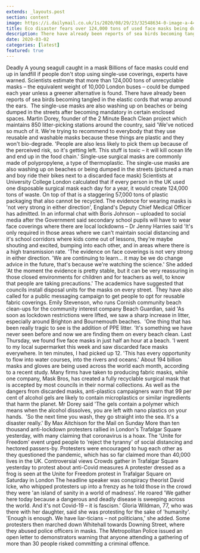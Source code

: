 ```yaml
---
extends: _layouts.post
section: content
image: https://i.dailymail.co.uk/1s/2020/08/29/23/32548634-0-image-a-44_1598740608186.jpg 
title: Eco disaster fears over 124,000 tons of used face masks being dumped each year 
description: There have already been reports of sea birds becoming tangled in the elastic cords that wrap around the ears as the single-use masks wash up on beaches or are dumped in the streets. 
date: 2020-03-02 
categories: [latest] 
featured: true 
--- 
```

Deadly A young seagull caught in a mask
Billions of face masks could end up in landfill if people don't stop using single-use coverings, experts have warned.
Scientists estimate that more than 124,000 tons of unrecyclable masks – the equivalent weight of 10,000 London buses – could be dumped each year unless a greener alternative is found.
There have already been reports of sea birds becoming tangled in the elastic cords that wrap around the ears. 
The single-use masks are also washing up on beaches or being dumped in the streets after becoming mandatory in certain enclosed spaces.
Martin Dorey, founder of the 2 Minute Beach Clean project which maintains 850 litter-picking stations around the country, said 'We've noticed so much of it. We're trying to recommend to everybody that they use reusable and washable masks because these things are plastic and they won't bio-degrade.
'People are also less likely to pick them up because of the perceived risk, so it's getting left. This stuff is toxic – it will kill ocean life and end up in the food chain.'
Single-use surgical masks are commonly made of polypropylene, a type of thermoplastic.
The single-use masks are also washing up on beaches or being dumped in the streets (pictured a man and boy ride their bikes next to a discarded face mask)
Scientists at University College London calculated that if every person in the UK used one disposable surgical mask each day for a year, it would create 124,000 tons of waste. On top of that is a staggering 57,000 tons of plastic packaging that also cannot be recycled.
The evidence for wearing masks is 'not very strong in either direction', England's Deputy Chief Medical Officer has admitted.
In an informal chat with Boris Johnson – uploaded to social media after the Government said secondary school pupils will have to wear face coverings where there are local lockdowns – Dr Jenny Harries said 'It's only required in those areas where we can't maintain social distancing and it's school corridors where kids come out of lessons, they're maybe shouting and excited, bumping into each other, and in areas where there is a high transmission rate.
'The evidence on face coverings is not very strong in either direction.
'We are continuing to learn... it may be we do change advice in the future, that's because we're watching the science.'
She added 'At the moment the evidence is pretty stable, but it can be very reassuring in those closed environments for children and for teachers as well, to know that people are taking precautions.'
The academics have suggested that councils install disposal units for the masks on every street. 
They have also called for a public messaging campaign to get people to opt for reusable fabric coverings.
Emily Stevenson, who runs Cornish community beach clean-ups for the community interest company Beach Guardian, said 'As soon as lockdown restrictions were lifted, we saw a sharp increase in litter, especially around Brighton and Bournemouth beaches. 
'One thing that has been really tragic to see is the addition of PPE litter.
'It's something we have never seen before and now we are finding them on every beach clean. Last Thursday, we found five face masks in just half an hour at a beach.
'I went to my local supermarket this week and saw discarded face masks everywhere. In ten minutes, I had picked up 12.
'This has every opportunity to flow into water courses, into the rivers and oceans.'
About 194 billion masks and gloves are being used across the world each month, according to a recent study.
Many firms have taken to producing fabric masks, while one company, Mask Bros, has created a fully recyclable surgical mask that is accepted by most councils in their normal collections.
As well as the dangers from discarded masks, anti-plastics campaigners warn that 99 per cent of alcohol gels are likely to contain microplastics or similar ingredients that harm the planet.
Mr Dorey said 'The gels contain a polymer which means when the alcohol dissolves, you are left with nano plastics on your hands. 
'So the next time you wash, they go straight into the sea. It's a disaster really.'
By Max Aitchison for the Mail on Sunday
More than ten thousand anti-lockdown protesters rallied in London's Trafalgar Square yesterday, with many claiming that coronavirus is a hoax.
The 'Unite for Freedom' event urged people to 'reject the tyranny' of social distancing and hectored passers-by.
Protesters were encouraged to hug each other as they questioned the pandemic, which has so far claimed more than 40,000 lives in the UK.
Controversial views Crowds gather in Trafalgar Square yesterday to protest about anti-Covid measures
A protester dressed as a frog is seen at the Unite for Freedom protest in Trafalgar Square on Saturday in London
The headline speaker was conspiracy theorist David Icke, who whipped protesters up into a frenzy as he told those in the crowd they were 'an island of sanity in a world of madness'.
He roared 'We gather here today because a dangerous and deadly disease is sweeping across the world. And it's not Covid-19 – it is fascism.'
Gloria Wildman, 77, who was there with her daughter, said she was protesting for the sake of 'humanity'.
'Enough is enough. We have liar-ticians – not politicians,' she added.
Some protesters then marched down Whitehall towards Downing Street, where they abused police officers in masks.
The Metropolitan Police issued an open letter to demonstrators warning that anyone attending a gathering of more than 30 people risked committing a criminal offence.